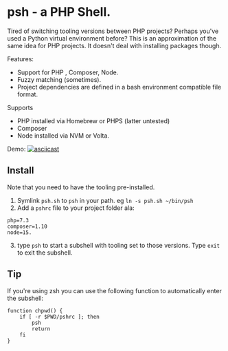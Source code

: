 # psh - a PHP Shell.

Tired of switching tooling versions between PHP projects? Perhaps you've used a Python virtual environment before? This is an approximation of the same idea for PHP projects. It doesn't deal with installing packages though.

Features:

- Support for PHP , Composer, Node.
- Fuzzy matching (sometimes).
- Project dependencies are defined in a bash environment compatible file format.

Supports

- PHP installed via Homebrew or PHPS (latter untested)
- Composer
- Node installed via NVM or Volta.

Demo:
[![asciicast](https://asciinema.org/a/64Bbwm4QJqW67Xrf9NWGpJtKX.svg)](https://asciinema.org/a/64Bbwm4QJqW67Xrf9NWGpJtKX)

## Install

Note that you need to have the tooling pre-installed.

1. Symlink `psh.sh` to `psh` in your path. eg `ln -s psh.sh ~/bin/psh`
2. Add a `pshrc` file to your project folder ala:

```
php=7.3
composer=1.10
node=15.
```

3. type `psh` to start a subshell with tooling set to those versions. Type `exit` to exit the subshell.

## Tip

If you're using zsh you can use the following function to automatically enter the subshell:
```
function chpwd() {
    if [ -r $PWD/pshrc ]; then
        psh
        return
    fi
}
```
